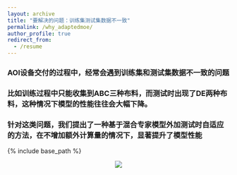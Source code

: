 ```yaml
---
layout: archive
title: "要解决的问题：训练集测试集数据不一致"
permalink: /why_adaptedmoe/
author_profile: true
redirect_from:
  - /resume
---
```


### AOI设备交付的过程中，经常会遇到训练集和测试集数据不一致的问题  
### 比如训练过程中只能收集到ABC三种布料，而测试时出现了DE两种布料，这种情况下模型的性能往往会大幅下降。
### 针对这类问题，我们提出了一种基于混合专家模型外加测试时自适应的方法，在不增加额外计算量的情况下，显著提升了模型性能
{% include base_path %}
<center>
  <img src="https://github.com/ray3572/AdaptedMoE_web/tree/gh-pages/images/adaptedmoe/issue_define.png">
</center> 










